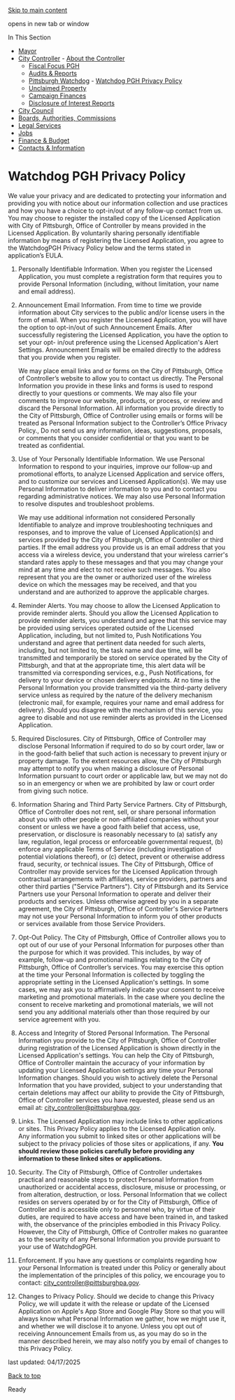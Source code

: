 [Skip to main content](https://www.pittsburghpa.gov/City-Government/City-Controllers-Office/Pittsburgh-Watchdog/Watchdog-PGH-Privacy-Policy#main-content)

opens in new tab or window

In This Section

- [Mayor](https://www.pittsburghpa.gov/City-Government/Mayor)
- [City Controller](https://www.pittsburghpa.gov/City-Government/City-Controllers-Office)  - [About the Controller](https://www.pittsburghpa.gov/City-Government/City-Controllers-Office/About-the-Controller)
  - [Fiscal Focus PGH](https://www.pittsburghpa.gov/City-Government/City-Controllers-Office/Fiscal-Focus-PGH)
  - [Audits & Reports](https://www.pittsburghpa.gov/City-Government/City-Controllers-Office/Audits-Reports)
  - [Pittsburgh Watchdog](https://www.pittsburghpa.gov/City-Government/City-Controllers-Office/Pittsburgh-Watchdog)    - [Watchdog PGH Privacy Policy](https://www.pittsburghpa.gov/City-Government/City-Controllers-Office/Pittsburgh-Watchdog/Watchdog-PGH-Privacy-Policy)
  - [Unclaimed Property](https://www.pittsburghpa.gov/City-Government/City-Controllers-Office/Unclaimed-Property)
  - [Campaign Finances](https://www.pittsburghpa.gov/City-Government/City-Controllers-Office/Campaign-Finances)
  - [Disclosure of Interest Reports](https://www.pittsburghpa.gov/City-Government/City-Controllers-Office/Disclosure-of-Interest-Reports)
- [City Council](https://www.pittsburghpa.gov/City-Government/City-Council)
- [Boards, Authorities, Commissions](https://www.pittsburghpa.gov/City-Government/Boards-Authorities-Commissions)
- [Legal Services](https://www.pittsburghpa.gov/City-Government/Legal-Services)
- [Jobs](https://www.pittsburghpa.gov/City-Government/Jobs)
- [Finance & Budget](https://www.pittsburghpa.gov/City-Government/Finance-Budget)
- [Contacts & Information](https://www.pittsburghpa.gov/City-Government/Contacts-Information)

# Watchdog PGH Privacy Policy

We value your privacy and are dedicated to protecting your information and providing you with notice about our information collection and use practices and how you have a choice to opt-in/out of any follow-up contact from us. You may choose to register the installed copy of the Licensed Application with City of Pittsburgh, Office of Controller by means provided in the Licensed Application. By voluntarily sharing personally identifiable information by means of registering the Licensed Application, you agree to the WatchdogPGH Privacy Policy below and the terms stated in application’s EULA.

01. Personally Identifiable Information. When you register the Licensed Application, you must complete a registration form that requires you to provide Personal Information (including, without limitation, your name and email address).

02. Announcement Email Information. From time to time we provide information about City services to the public and/or license users in the form of email. When you register the Licensed Application, you will have the option to opt-in/out of such Announcement Emails. After successfully registering the Licensed Application, you have the option to set your opt- in/out preference using the Licensed Application's Alert Settings. Announcement Emails will be emailed directly to the address that you provide when you register.




    We may place email links and or forms on the City of Pittsburgh, Office of Controller’s website to allow you to contact us directly. The Personal Information you provide in these links and forms is used to respond directly to your questions or comments. We may also file your comments to improve our website, products, or process, or review and discard the Personal Information. All information you provide directly to the City of Pittsburgh, Office of Controller using emails or forms will be treated as Personal Information subject to the Controller’s Office Privacy Policy., Do not send us any information, ideas, suggestions, proposals, or comments that you consider confidential or that you want to be treated as confidential.

03. Use of Your Personally Identifiable Information. We use Personal Information to respond to your inquiries, improve our follow-up and promotional efforts, to analyze Licensed Application and service offers, and to customize our services and Licensed Application(s). We may use Personal Information to deliver information to you and to contact you regarding administrative notices. We may also use Personal Information to resolve disputes and troubleshoot problems.




    We may use additional information not considered Personally Identifiable to analyze and improve troubleshooting techniques and responses, and to improve the value of Licensed Application(s) and services provided by the City of Pittsburgh, Office of Controller or third parties. If the email address you provide us is an email address that you access via a wireless device, you understand that your wireless carrier's standard rates apply to these messages and that you may change your mind at any time and elect to not receive such messages. You also represent that you are the owner or authorized user of the wireless device on which the messages may be received, and that you understand and are authorized to approve the applicable charges.

04. Reminder Alerts. You may choose to allow the Licensed Application to provide reminder alerts. Should you allow the Licensed Application to provide reminder alerts, you understand and agree that this service may be provided using services operated outside of the Licensed Application, including, but not limited to, Push Notifications You understand and agree that pertinent data needed for such alerts, including, but not limited to, the task name and due time, will be transmitted and temporarily be stored on service operated by the City of Pittsburgh, and that at the appropriate time, this alert data will be transmitted via corresponding services, e.g., Push Notifications, for delivery to your device or chosen delivery endpoints. At no time is the Personal Information you provide transmitted via the third-party delivery service unless as required by the nature of the delivery mechanism (electronic mail, for example, requires your name and email address for delivery). Should you disagree with the mechanism of this service, you agree to disable and not use reminder alerts as provided in the Licensed Application.

05. Required Disclosures. City of Pittsburgh, Office of Controller may disclose Personal Information if required to do so by court order, law or in the good-faith belief that such action is necessary to prevent injury or property damage. To the extent resources allow, the City of Pittsburgh may attempt to notify you when making a disclosure of Personal Information pursuant to court order or applicable law, but we may not do so in an emergency or when we are prohibited by law or court order from giving such notice.

06. Information Sharing and Third Party Service Partners. City of Pittsburgh, Office of Controller does not rent, sell, or share personal information about you with other people or non-affiliated companies without your consent or unless we have a good faith belief that access, use, preservation, or disclosure is reasonably necessary to (a) satisfy any law, regulation, legal process or enforceable governmental request, (b) enforce any applicable Terms of Service (including investigation of potential violations thereof), or (c) detect, prevent or otherwise address fraud, security, or technical issues. The City of Pittsburgh, Office of Controller may provide services for the Licensed Application through contractual arrangements with affiliates, service providers, partners and other third parties ("Service Partners"). City of Pittsburgh and its Service Partners use your Personal Information to operate and deliver their products and services. Unless otherwise agreed by you in a separate agreement, the City of Pittsburgh, Office of Controller's Service Partners may not use your Personal Information to inform you of other products or services available from those Service Providers.

07. Opt-Out Policy. The City of Pittsburgh, Office of Controller allows you to opt out of our use of your Personal Information for purposes other than the purpose for which it was provided. This includes, by way of example, follow-up and promotional mailings relating to the City of Pittsburgh, Office of Controller’s services. You may exercise this option at the time your Personal Information is collected by toggling the appropriate setting in the Licensed Application's settings. In some cases, we may ask you to affirmatively indicate your consent to receive marketing and promotional materials. In the case where you decline the consent to receive marketing and promotional materials, we will not send you any additional materials other than those required by our service agreement with you.

08. Access and Integrity of Stored Personal Information. The Personal Information you provide to the City of Pittsburgh, Office of Controller during registration of the Licensed Application is shown directly in the Licensed Application's settings. You can help the City of Pittsburgh, Office of Controller maintain the accuracy of your information by updating your Licensed Application settings any time your Personal Information changes. Should you wish to actively delete the Personal Information that you have provided, subject to your understanding that certain deletions may affect our ability to provide the City of Pittsburgh, Office of Controller services you have requested, please send us an email at: [city\_controller@pittsburghpa.gov](mailto:city_controller@pittsburghpa.gov).

09. Links. The Licensed Application may include links to other applications or sites. This Privacy Policy applies to the Licensed Application only. Any information you submit to linked sites or other applications will be subject to the privacy policies of those sites or applications, if any. **You should review those policies carefully before providing any information to these linked sites or applications.**

10. Security. The City of Pittsburgh, Office of Controller undertakes practical and reasonable steps to protect Personal Information from unauthorized or accidental access, disclosure, misuse or processing, or from alteration, destruction, or loss. Personal Information that we collect resides on servers operated by or for the City of Pittsburgh, Office of Controller and is accessible only to personnel who, by virtue of their duties, are required to have access and have been trained in, and tasked with, the observance of the principles embodied in this Privacy Policy. However, the City of Pittsburgh, Office of Controller makes no guarantee as to the security of any Personal Information you provide pursuant to your use of WatchdogPGH.

11. Enforcement. If you have any questions or complaints regarding how your Personal Information is treated under this Policy or generally about the implementation of the principles of this policy, we encourage you to contact: [city\_controller@pittsburghpa.gov](mailto:city_controller@pittsburghpa.gov).

12. Changes to Privacy Policy. Should we decide to change this Privacy Policy, we will update it with the release or update of the Licensed Application on Apple's App Store and Google Play Store so that you will always know what Personal Information we gather, how we might use it, and whether we will disclose it to anyone. Unless you opt out of receiving Announcement Emails from us, as you may do so in the manner described herein, we may also notify you by email of changes to this Privacy Policy.

last updated: 04/17/2025

[Back to top](https://www.pittsburghpa.gov/City-Government/City-Controllers-Office/Pittsburgh-Watchdog/Watchdog-PGH-Privacy-Policy#body-top)

Ready
